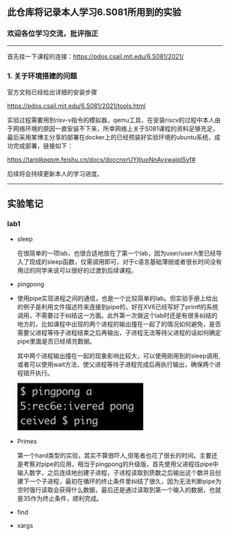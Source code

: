 ## 此仓库将记录本人学习6.S081所用到的实验

### 欢迎各位学习交流，批评指正

---

首先挂一下课程的连接：https://pdos.csail.mit.edu/6.S081/2021/

### 1.  关于环境搭建的问题

官方文档已经给出详细的安装步骤

https://pdos.csail.mit.edu/6.S081/2021/tools.html

实验过程需要用到risv-v指令的模拟器，qemu工具，在安装riscv的过程中本人由于网络环境的原因一直安装不下来，所幸网络上关于S081课程的资料足够充足，最后采用某博主分享的部署在docker上的已经预装好实验环境的ubuntu系统，成功完成部署，链接如下：

 https://tarplkpqsm.feishu.cn/docs/doccnxrUYjtjuoNnAyxwajplSyf#

后续将会持续更新本人的学习进度。

---

## 实验笔记

###  lab1

- sleep

  在很简单的一项lab，也很合适地放在了第一个lab，因为user/user.h里已经导入了现成的sleep函数，仅需调用即可，对于c语言基础薄弱或者很长时间没有用过的同学来说可以很好的过渡到后续课程。

- pingpong

- 使用pipe实现进程之间的通信，也是一个比较简单的lab。但实验手册上给出的例子是利用文件描述符来连接到pipe的，好在XV6已经写好了printf的系统调用，不需要过于纠结这一方面。此外第一次做这个lab时还是有很多纠结的地方的，比如课程中出现的两个进程的输出撞在一起了的情况如何避免，是否需要父进程等待子进程结束之后再输出，子进程无法等待父进程的话如何确定pipe里面是否已经填充数据。

  其中两个进程输出撞在一起的现象影响比较大，可以使用刚用到的sleep调用,或者可以使用wait方法，使父进程等待子进程完成后再执行输出，确保两个进程错开执行。

  ![lab1](images/lab1.png)

  

  

- Primes

  第一个hard类型的实验，其实不算很吓人,但笔者也花了很长的时间。主要还是考察对pipe的应用，相当于pingpong的升级版，首先使用父进程往pipe中输入数字，之后连续地创建子进程，子进程读取到质数之后输出这个数并且创建下一个子进程，最初在循环的终止条件里纠结了很久，因为无法判断pipe为空时强行读取会获得什么数据，最后还是通过读取到第一个输入的数据，也就是35作为终止条件，顺利完成。

- find

- xargs

  

  


